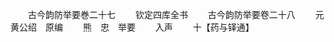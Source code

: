 <!-- { "loadSidebar": true } -->













　　古今韵防举要巻二十七
　　钦定四库全书
　　古今韵防举要卷二十八
　　元　黄公绍　原编
　　熊　忠　举要
　　入声
　　十【药与铎通】
